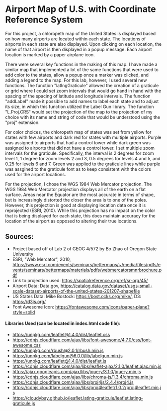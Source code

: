 # Airport Map of U.S. with Coordinate Reference System

For this project, a chloropeth map of the United States is displayed based on how many airports are located within each state. The locations of airports in each state are also displayed. Upon clicking on each location, the name of that airport is then displayed in a popup message. Each airport location is marked by a paper airplane icon.

There were several key functions in the making of this map. I have made a similar map that implemented a lot of the same functions that were used to add color to the states, allow a popup once a marker was clicked, and adding a legend to the map. For this lab, however, I used several new functions. The function "latlngGraticule" allowed the creation of a graticule or grid where I could set zoom intervals that would go hand in hand with the spacing of the spacing of latitude and longitude intervals. The function "addLabel" made it possible to add names to label each state and to adjust its size, in which this function utilized the Label Gun library. The function "L.Proj.CRS" would set the projection of the map to the projection of my choice with its name and string of code that would be understood using the "proj" extension. 

For color choices, the chloropeth map of states was set from yellow for states with few airports and dark red for states with multiple airports. Purple was assigned to airports that had a control tower while dark green was assigned to airports that did not have a control tower. I set multiple zoom intervals for the graticule. Specifically, the interval is 2 degrees for zoom level 1, 1 degree for zoom levels 2 and 3, 0.5 degrees for levels 4 and 5, and 0.25 for levels 6 and 7. Green was applied to the graticule lines while purple was assgined to the graticule font as to keep consistent with the colors used for the airport locations. 

For the projection, I chose the WGS 1984 Web Mercator projection. The WGS 1984 Web Mercator projection displays all of the earth on a flat surface. Areas near the Equator are the most accurate in terms of shape, but is increasingly distorted the closer the area is to one of the poles. However, this projection is good at displaying location data once it is reprojected (ESRI, 2010). While this projection has no impact on the color that is being displayed for each state, this does maintain accuracy for the location of the airport as opposed to altering their true locations.

## Sources:
* Project based off of Lab 2 of GEOG 4/572 by Bo Zhao of Oregon State University
* ESRI, "Web Mercator", 2010, https://www.esri.com/events/seminars/bettermaps/~/media/files/pdfs/events/seminars/bettermaps/materials/pdfs/webmercatorsmnrbrochure.pdf
* Link to projection used: https://spatialreference.org/ref/sr-org/45/
* Airport Data: Data.gov, https://catalog.data.gov/dataset/usgs-small-scale-dataset-airports-of-the-united-states-201207-shapefile
* US States Data: Mike Bostock: https://bost.ocks.org/mike/, D3: https://d3js.org/
* Font Awesome Icon: https://fontawesome.com/icons/paper-plane?style=solid
#### Libraries Used (can be located in index.html code file):
* https://unpkg.com/leaflet@1.4.0/dist/leaflet.css
* https://cdnjs.cloudflare.com/ajax/libs/font-awesome/4.7.0/css/font-awesome.css
* https://unpkg.com/rbush@2.0.1/rbush.min.js
* https://unpkg.com/labelgun@6.0.0/lib/labelgun.min.js
* https://unpkg.com/leaflet@1.4.0/dist/leaflet.js
* https://cdnjs.cloudflare.com/ajax/libs/leaflet-ajax/2.1.0/leaflet.ajax.min.js
* https://ajax.googleapis.com/ajax/libs/jquery/3.1.0/jquery.min.js
* https://cdnjs.cloudflare.com/ajax/libs/chroma-js/1.3.4/chroma.min.js
* https://cdnjs.cloudflare.com/ajax/libs/proj4js/2.4.4/proj4.js
* https://cdnjs.cloudflare.com/ajax/libs/proj4leaflet/1.0.2/proj4leaflet.min.js
* https://cloudybay.github.io/leaflet.latlng-graticule/leaflet.latlng-graticule.js
